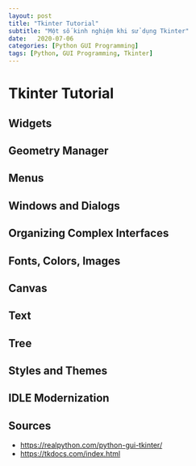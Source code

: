 ```yaml
---
layout: post
title: "Tkinter Tutorial"
subtitle: "Một số kinh nghiệm khi sử dụng Tkinter"
date:   2020-07-06
categories: [Python GUI Programming]
tags: [Python, GUI Programming, Tkinter]
---
```


# Tkinter Tutorial

## Widgets

## Geometry Manager

## Menus

## Windows and Dialogs

## Organizing Complex Interfaces

## Fonts, Colors, Images

## Canvas

## Text

## Tree

## Styles and Themes

## IDLE Modernization

## Sources

- https://realpython.com/python-gui-tkinter/
- https://tkdocs.com/index.html
